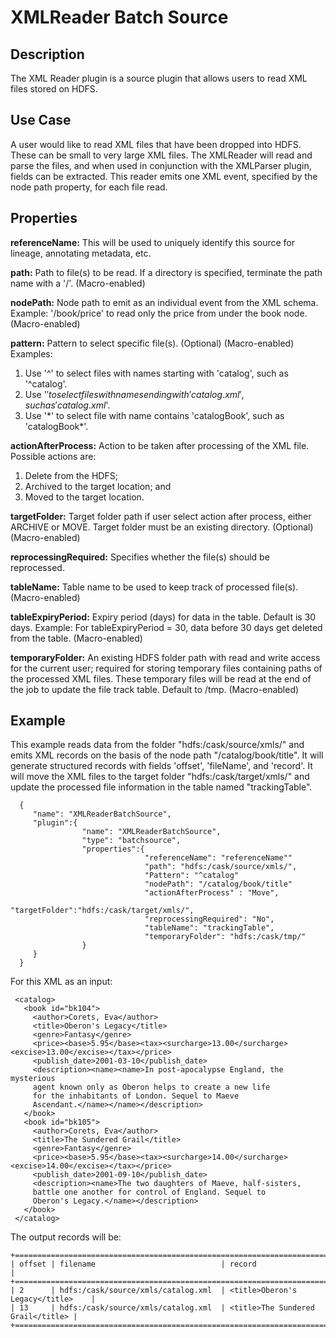 # XMLReader Batch Source


Description
-----------
The XML Reader plugin is a source plugin that allows users to read XML files stored on HDFS.


Use Case
--------
A user would like to read XML files that have been dropped into HDFS.
These can be small to very large XML files. The XMLReader will read and parse the files,
and when used in conjunction with the XMLParser plugin, fields can be extracted.
This reader emits one XML event, specified by the node path property, for each file read.


Properties
----------
**referenceName:** This will be used to uniquely identify this source for lineage, annotating metadata, etc.

**path:** Path to file(s) to be read. If a directory is specified, terminate the path name with a '/'. (Macro-enabled)

**nodePath:** Node path to emit as an individual event from the XML schema.
Example: '/book/price' to read only the price from under the book node. (Macro-enabled)

**pattern:** Pattern to select specific file(s). (Optional) (Macro-enabled)
Examples:

1. Use '^' to select files with names starting with 'catalog', such as '^catalog'.
2. Use '$' to select files with names ending with 'catalog.xml', such as 'catalog.xml$'.
3. Use '\*' to select file with name contains 'catalogBook', such as 'catalogBook*'.

**actionAfterProcess:** Action to be taken after processing of the XML file.
Possible actions are:

1. Delete from the HDFS;
2. Archived to the target location; and
3. Moved to the target location.

**targetFolder:** Target folder path if user select action after process, either ARCHIVE or MOVE.
Target folder must be an existing directory. (Optional) (Macro-enabled)

**reprocessingRequired:** Specifies whether the file(s) should be reprocessed.

**tableName:** Table name to be used to keep track of processed file(s). (Macro-enabled)

**tableExpiryPeriod:** Expiry period (days) for data in the table. Default is 30 days.
Example: For tableExpiryPeriod = 30, data before 30 days get deleted from the table. (Macro-enabled)

**temporaryFolder:** An existing HDFS folder path with read and write access for the current user;
required for storing temporary files containing paths of the processed XML files.
These temporary files will be read at the end of the job to update the file track table.
Default to /tmp. (Macro-enabled)

Example
-------
This example reads data from the folder "hdfs:/cask/source/xmls/" and emits XML records on the basis of the node path
"/catalog/book/title". It will generate structured records with fields 'offset', 'fileName', and 'record'.
It will move the XML files to the target folder "hdfs:/cask/target/xmls/" and update the processed file information
in the table named "trackingTable".

      {
         "name": "XMLReaderBatchSource",
         "plugin":{
                    "name": "XMLReaderBatchSource",
                    "type": "batchsource",
                    "properties":{
                                  "referenceName": "referenceName""
                                  "path": "hdfs:/cask/source/xmls/",
                                  "Pattern": "^catalog"
                                  "nodePath": "/catalog/book/title"
                                  "actionAfterProcess" : "Move",
                                  "targetFolder":"hdfs:/cask/target/xmls/",
                                  "reprocessingRequired": "No",
                                  "tableName": "trackingTable",
                                  "temporaryFolder": "hdfs:/cask/tmp/"
                    }
         }
      }


 For this XML as an input:

     <catalog>
       <book id="bk104">
         <author>Corets, Eva</author>
         <title>Oberon's Legacy</title>
         <genre>Fantasy</genre>
         <price><base>5.95</base><tax><surcharge>13.00</surcharge><excise>13.00</excise></tax></price>
         <publish_date>2001-03-10</publish_date>
         <description><name><name>In post-apocalypse England, the mysterious
         agent known only as Oberon helps to create a new life
         for the inhabitants of London. Sequel to Maeve
         Ascendant.</name></name></description>
       </book>
       <book id="bk105">
         <author>Corets, Eva</author>
         <title>The Sundered Grail</title>
         <genre>Fantasy</genre>
         <price><base>5.95</base><tax><surcharge>14.00</surcharge><excise>14.00</excise></tax></price>
         <publish_date>2001-09-10</publish_date>
         <description><name>The two daughters of Maeve, half-sisters,
         battle one another for control of England. Sequel to
         Oberon's Legacy.</name></description>
       </book>
     </catalog>

 The output records will be:

    +==================================================================================+
    | offset | filename                            | record                            |
    +==================================================================================+
    | 2      | hdfs:/cask/source/xmls/catalog.xml  | <title>Oberon's Legacy</title>    |
    | 13     | hdfs:/cask/source/xmls/catalog.xml  | <title>The Sundered Grail</title> |
    +==================================================================================+
